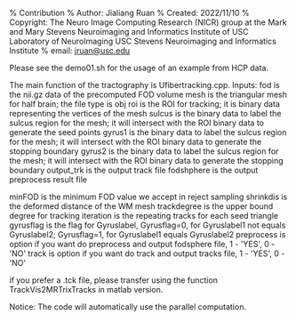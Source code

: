 % Contribution
%  Author: Jialiang Ruan
%  Created: 2022/11/10
%  Copyright: The Neuro Image Computing Research (NICR) group at the Mark and Mary Stevens Neuroimaging 
and Informatics Institute of USC Laboratory of NeuroImaging USC Stevens Neuroimaging and Informatics Institute
%  email: jruan@usc.edu

Please see the demo01.sh for the usage of an example from HCP data.

The main function of the tractography is Ufibertracking.cpp.
Inputs:
fod is the nii.gz data of the precomputed FOD volume
mesh is the triangular mesh for half brain; the file type is obj
roi is the ROI for tracking; it is binary data representing the vertices of the mesh
sulcus is the binary data to label the sulcus region for the mesh; it will intersect with the ROI binary data to generate the seed points
gyrus1 is the binary data to label the sulcus region for the mesh; it will intersect with the ROI binary data to generate the stopping boundary
gyrus2 is the binary data to label the sulcus region for the mesh; it will intersect with the ROI binary data to generate the stopping boundary
output_trk is the output track file
fodshphere is the output preprocess result file

minFOD is the minimum FOD value we accept in reject sampling
shrinkdis is the deformed distance of the WM mesh
trackdegree is the upper bound degree for tracking 
iteration is the repeating tracks for each seed triangle
gyrusflag is the flag for Gyruslabel, Gyrusflag=0, for Gyruslabel1 not equals Gyruslabel2; Gyrusflag=1, for Gyruslabel1 equals Gyruslabel2
preprocess is option if you want do preprocess and output fodsphere file, 1 - 'YES', 0 - 'NO'
track is option if you want do track and output tracks file, 1 - 'YES', 0 - 'NO'


if you prefer a .tck file, please transfer using the function TrackVis2MRTrixTracks in matlab version.


Notice: The code will automatically use the parallel computation.
